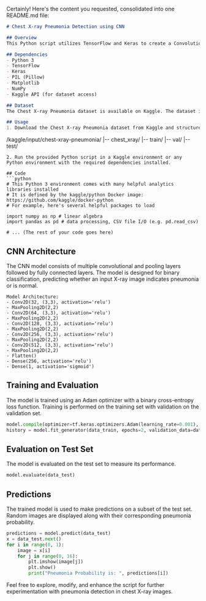 Certainly! Here's the content you requested, consolidated into one README.md file:

```markdown
# Chest X-ray Pneumonia Detection using CNN

## Overview
This Python script utilizes TensorFlow and Keras to create a Convolutional Neural Network (CNN) for detecting pneumonia in chest X-ray images. The model is trained and tested using the Chest X-ray Pneumonia dataset obtained from Kaggle.

## Dependencies
- Python 3
- TensorFlow
- Keras
- PIL (Pillow)
- Matplotlib
- NumPy
- Kaggle API (for dataset access)

## Dataset
The Chest X-ray Pneumonia dataset is available on Kaggle. The dataset is divided into training, validation, and testing sets, each containing images labeled as 'NORMAL' or 'PNEUMONIA'.

## Usage
1. Download the Chest X-ray Pneumonia dataset from Kaggle and structure it as follows:
   ```
   /kaggle/input/chest-xray-pneumonia/
       |-- chest_xray/
           |-- train/
           |-- val/
           |-- test/
   ```
2. Run the provided Python script in a Kaggle environment or any Python environment with the required dependencies installed.

## Code
```python
# This Python 3 environment comes with many helpful analytics libraries installed
# It is defined by the kaggle/python Docker image: https://github.com/kaggle/docker-python
# For example, here's several helpful packages to load

import numpy as np # linear algebra
import pandas as pd # data processing, CSV file I/O (e.g. pd.read_csv)

# ... (The rest of your code goes here)
```

## CNN Architecture
The CNN model consists of multiple convolutional and pooling layers followed by fully connected layers. The model is designed for binary classification, predicting whether an input X-ray image indicates pneumonia or is normal.

```plaintext
Model Architecture:
- Conv2D(32, (3,3), activation='relu')
- MaxPooling2D(2,2)
- Conv2D(64, (3,3), activation='relu')
- MaxPooling2D(2,2)
- Conv2D(128, (3,3), activation='relu')
- MaxPooling2D(2,2)
- Conv2D(256, (3,3), activation='relu')
- MaxPooling2D(2,2)
- Conv2D(512, (3,3), activation='relu')
- MaxPooling2D(2,2)
- Flatten()
- Dense(256, activation='relu')
- Dense(1, activation='sigmoid')
```

## Training and Evaluation
The model is trained using an Adam optimizer with a binary cross-entropy loss function. Training is performed on the training set with validation on the validation set.

```python
model.compile(optimizer=tf.keras.optimizers.Adam(learning_rate=0.001), loss='binary_crossentropy', metrics=['accuracy'])
history = model.fit_generator(data_train, epochs=2, validation_data=data_valid)
```

## Evaluation on Test Set
The model is evaluated on the test set to measure its performance.

```python
model.evaluate(data_test)
```

## Predictions
The trained model is used to make predictions on a subset of the test set. Random images are displayed along with their corresponding pneumonia probability.

```python
predictions = model.predict(data_test)
x = data_test.next()
for i in range(0, 1):
    image = x[i]
    for j in range(0, 16):
        plt.imshow(image[j])
        plt.show()
        print("Pneumonia Probability is: ", predictions[i])
```

Feel free to explore, modify, and enhance the script for further experimentation with pneumonia detection in chest X-ray images.
```
